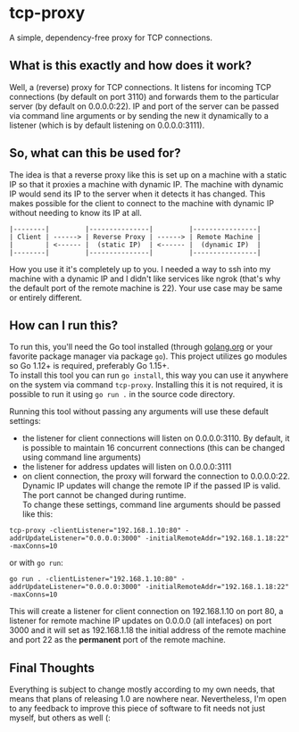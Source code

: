 # tcp-proxy
A simple, dependency-free proxy for TCP connections.

## What is this exactly and how does it work?
Well, a (reverse) proxy for TCP connections. It listens for incoming TCP connections
(by default on port 3110) and forwards them to the particular server (by
default on 0.0.0.0:22). IP and port of the server can be passed via command
line arguments or by sending the new it dynamically to a listener (which is
by default listening on 0.0.0.0:3111).

## So, what can this be used for?
The idea is that a reverse proxy like this is set up on a machine with a static IP
so that it proxies a machine with dynamic IP. The machine with dynamic IP
would send its IP to the server when it detects it has changed. This makes
possible for the client to connect to the machine with dynamic IP without
needing to know its IP at all.  

```
|--------|         |---------------|         |----------------|
| Client | ------> | Reverse Proxy | ------> | Remote Machine |
|        | <------ |  (static IP)  | <------ |  (dynamic IP)  |
|--------|         |---------------|         |----------------|  
```

How you use it it's completely up to you. I needed a way to ssh into my machine with
a dynamic IP and I didn't like services like ngrok (that's why the default port of
the remote machine is 22). Your use case may be same or entirely different.

## How can I run this?
To run this, you'll need the Go tool installed (through [golang.org](https://golang.org)
or your favorite package manager via package `go`). This project utilizes go modules
so Go 1.12+ is required, preferably Go 1.15+.  
To install this tool you can run `go install`, this way you can use it anywhere
on the system via command `tcp-proxy`. Installing this it is not required, it is
possible to run it using `go run .` in the source code directory.  

Running this tool without passing any arguments will use these default settings:
- the listener for client connections will listen on 0.0.0.0:3110. By default,
it is possible to maintain 16 concurrent connections (this can be changed using
command line arguments)
- the listener for address updates will listen on 0.0.0.0:3111
- on client connection, the proxy will forward the connection to 0.0.0.0:22. Dynamic
IP updates will change the remote IP if the passed IP is valid. The port cannot be
changed during runtime.  
To change these settings, command line arguments should be passed like this:

```shell
tcp-proxy -clientListener="192.168.1.10:80" -addrUpdateListener="0.0.0.0:3000" -initialRemoteAddr="192.168.1.18:22" -maxConns=10
```

or with `go run`: 

```shell
go run . -clientListener="192.168.1.10:80" -addrUpdateListener="0.0.0.0:3000" -initialRemoteAddr="192.168.1.18:22" -maxConns=10
```

This will create a listener for client connection on 192.168.1.10 on port 80, a
listener for remote machine IP updates on 0.0.0.0 (all intefaces) on port 3000 and
it will set as 192.168.1.18 the initial address of the remote machine and port
22 as the **permanent** port of the remote machine.

## Final Thoughts
Everything is subject to change mostly according to my own needs, that means that
plans of releasing 1.0 are nowhere near. Nevertheless, I'm open to any feedback
to improve this piece of software to fit needs not just myself, but others as well (:

